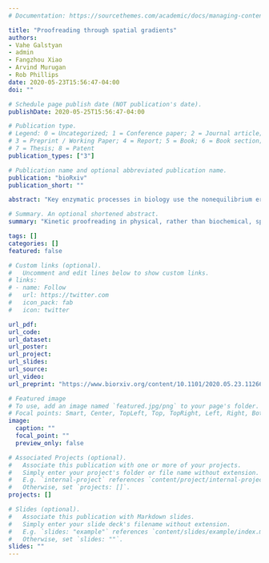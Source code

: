 ```yaml
---
# Documentation: https://sourcethemes.com/academic/docs/managing-content/

title: "Proofreading through spatial gradients"
authors:
- Vahe Galstyan 
- admin
- Fangzhou Xiao
- Arvind Murugan
- Rob Phillips
date: 2020-05-23T15:56:47-04:00
doi: ""

# Schedule page publish date (NOT publication's date).
publishDate: 2020-05-25T15:56:47-04:00

# Publication type.
# Legend: 0 = Uncategorized; 1 = Conference paper; 2 = Journal article;
# 3 = Preprint / Working Paper; 4 = Report; 5 = Book; 6 = Book section;
# 7 = Thesis; 8 = Patent
publication_types: ["3"]

# Publication name and optional abbreviated publication name.
publication: "bioRxiv"
publication_short: ""

abstract: "Key enzymatic processes in biology use the nonequilibrium error correction mechanism called kinetic proofreading to enhance their specificity. Kinetic proofreading typically requires several dedicated structural features in the enzyme, such as a nucleotide hydrolysis site and multiple enzyme-substrate conformations that delay product formation. Such requirements limit the applicability and the adaptability of traditional proofreading schemes. Here, we explore an alternative conceptual mechanism of error correction that achieves delays between substrate binding and subsequent product formation by having these events occur at distinct physical locations. The time taken by the enzyme-substrate complex to diffuse from one location to another is leveraged to discard wrong substrates. This mechanism does not require dedicated structural elements on the enzyme, making it easier to overlook in experiments but also making proofreading tunable on the fly. We discuss how tuning the length scales of enzyme or substrate concentration gradients changes the fidelity, speed and energy dissipation, and quantify the performance limitations imposed by realistic diffusion and reaction rates in the cell. Our work broadens the applicability of kinetic proofreading, and sets the stage for the study of spatial gradients as a possible route to specificity."

# Summary. An optional shortened abstract.
summary: "Kinetic proofreading in physical, rather than biochemical, space."

tags: []
categories: []
featured: false

# Custom links (optional).
#   Uncomment and edit lines below to show custom links.
# links:
# - name: Follow
#   url: https://twitter.com
#   icon_pack: fab
#   icon: twitter

url_pdf:
url_code:
url_dataset:
url_poster:
url_project:
url_slides:
url_source:
url_video:
url_preprint: "https://www.biorxiv.org/content/10.1101/2020.05.23.112664v1"

# Featured image
# To use, add an image named `featured.jpg/png` to your page's folder. 
# Focal points: Smart, Center, TopLeft, Top, TopRight, Left, Right, BottomLeft, Bottom, BottomRight.
image:
  caption: ""
  focal_point: ""
  preview_only: false

# Associated Projects (optional).
#   Associate this publication with one or more of your projects.
#   Simply enter your project's folder or file name without extension.
#   E.g. `internal-project` references `content/project/internal-project/index.md`.
#   Otherwise, set `projects: []`.
projects: []

# Slides (optional).
#   Associate this publication with Markdown slides.
#   Simply enter your slide deck's filename without extension.
#   E.g. `slides: "example"` references `content/slides/example/index.md`.
#   Otherwise, set `slides: ""`.
slides: ""
---
```

